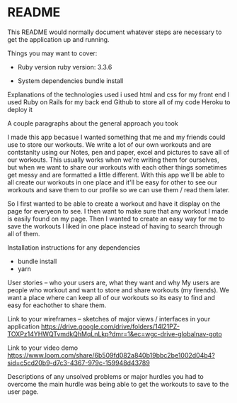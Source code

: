 # README

This README would normally document whatever steps are necessary to get the
application up and running.

Things you may want to cover:

* Ruby version
ruby version: 3.3.6  

* System dependencies
bundle install 


Explanations of the technologies used
i used html and css for my front end
I used Ruby on Rails for my back end
Github to store all of my code
Heroku to deploy it  


A couple paragraphs about the general approach you took

I made this app becasue I wanted something that me and my friends could use to store our workouts. We write a lot of our own workouts and are contstanlty using our Notes, pen and paper, excel and pictures to save all of our workouts. This usually works when we're writing them for ourselves, but when we want to share our workouts with each other things sometimes get messy and are formatted a little different. With this app we'll be able to all create our workouts in one place and it'll be easy for other to see our workouts and save them to our profile so we can use them / read them later. 

So I first wanted to be able to create a workout and have it display on the page for everyeon to see. I then want to make sure that any workout I made is easily found on my page. Then I wanted to create an easy way for me to save the workouts I liked in one place instead of having to search through all of them. 

Installation instructions for any dependencies
 - bundle install 
 - yarn 

User stories – who your users are, what they want and why
    My users are people who workout and want to store and share workouts (my firends). We want a place where can keep all of our workouts so its easy to find and easy for eachother to share them. 

Link to your wireframes – sketches of major views / interfaces in your application
https://drive.google.com/drive/folders/14l21PZ-TOXPz14YHWQTvmdkQhMqLnLkp?dmr=1&ec=wgc-drive-globalnav-goto 


Link to your video demo
https://www.loom.com/share/6b509fd082a840b19bbc2be1002d04b4?sid=c5cd20b9-d7c3-4367-979c-159948d43789 

Descriptions of any unsolved problems or major hurdles you had to overcome
    the main hurdle was being able to get the workouts to save to the user page. 